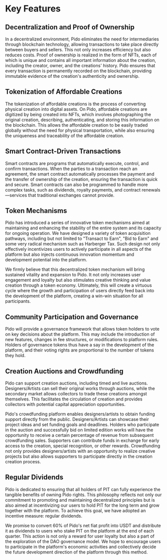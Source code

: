 # Key Features

## Decentralization and Proof of Ownership

In a decentralized environment, Pido eliminates the need for intermediaries through blockchain technology, allowing transactions to take place directly between buyers and sellers. This not only increases efficiency but also reduces costs. Proof of ownership is realized in the form of NFTs, each of which is unique and contains all important information about the creation, including the creator, owner, and the creations' history. Pido ensures that every transaction is permanently recorded on the blockchain, providing immutable evidence of the creation's authenticity and ownership.

## Tokenization of Affordable Creations

The tokenization of affordable creations is the process of converting physical creation into digital assets. On Pido, affordable creations are digitized by being created into NFTs, which involves photographing the original creation, describing, authenticating, and storing this information on the blockchain. This allows the affordable creation to be easily traded globally without the need for physical transportation, while also ensuring the uniqueness and traceability of the affordable creation.

## Smart Contract-Driven Transactions

Smart contracts are programs that automatically execute, control, and confirm transactions. When the parties to a transaction reach an agreement, the smart contract automatically processes the payment and the transfer of ownership of the creation, ensuring the transaction is quick and secure. Smart contracts can also be programmed to handle more complex tasks, such as dividends, royalty payments, and contract renewals—services that traditional exchanges cannot provide.

## Token Mechanisms

Pido has introduced a series of innovative token mechanisms aimed at maintaining and enhancing the stability of the entire system and its capacity for ongoing operation. We have designed a variety of token acquisition pathways, including but not limited to "Transact to Earn", "Bid to Earn" and some very radical mechanism such as Harberger Tax. Such design not only effectively incentivizes users to actively participate in all aspects of the platform but also injects continuous innovation momentum and development potential into the platform.

We firmly believe that this decentralized token mechanism will bring sustained vitality and expansion to Pido. It not only increases user engagement and loyalty but also stimulates creative thinking and value creation through a token economy. Ultimately, this will create a virtuous cycle where the growth and participation of users directly feed back into the development of the platform, creating a win-win situation for all participants.

## Community Participation and Governance

Pido will provide a governance framework that allows token holders to vote on key decisions about the platform. This may include the introduction of new features, changes in fee structures, or modifications to platform rules. Holders of governance tokens thus have a say in the development of the platform, and their voting rights are proportional to the number of tokens they hold.

## Creation Auctions and Crowdfunding

Pido can support creation auctions, including timed and live auctions. Designers/Artists can sell their original works through auctions, while the secondary market allows collectors to trade these creations amongst themselves. This facilitates the circulation of creation and provides collectors with potential capital appreciation opportunities.

Pido's crowdfunding platform enables designers/artists to obtain funding support directly from the public. Designers/Artists can showcase their project ideas and set funding goals and deadlines. Holders who participate in the auction and successfully bid on limited edition works will have the opportunity to receive a certain percentage of revenue from subsequent crowdfunding sales. Supporters can contribute funds in exchange for early access to the creation, special recognition, or other rewards. Crowdfunding not only provides designers/artists with an opportunity to realize creative projects but also allows supporters to participate directly in the creation creation process.

## Regular Dividends

Pido is dedicated to ensuring that all holders of PIT can fully experience the tangible benefits of owning Pido rights. This philosophy reflects not only our commitment to promoting and maintaining decentralized principles but is also aimed at incentivizing our users to hold PIT for the long term and grow together with the platform. To achieve this goal, we have adopted an incentive measure: regular dividends.

We promise to convert 60% of Pido's net fiat profit into USDT and distribute it as dividends to users who stake PIT on the platform at the end of each quarter. This action is not only a reward for user loyalty but also a part of the exploration of the DAO governance model. We hope to encourage users to participate in the platform's economic activities and collectively decide the future development direction of the platform through this method.

&#x20;
